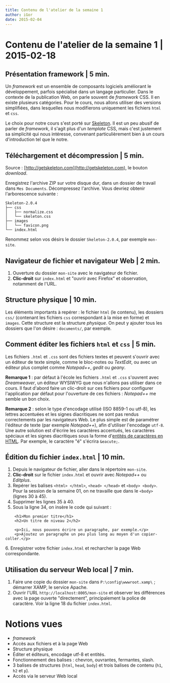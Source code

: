 ```yaml
---
title: Contenu de l'atelier de la semaine 1
author: iGor
date: 2015-02-04
---
```


# Contenu de l'atelier de la semaine 1 | 2015-02-18

## Présentation framework | 5 min.

Un *framework* est un ensemble de composants logiciels améliorant le développement, parfois spécialisé dans un langage particulier. Dans le contexte de la publication Web, on parle souvent de _framework_ CSS. Il en existe plusieurs catégories. Pour le cours, nous allons utiliser des versions simplifiées, dans lesquelles nous modifierons uniquement les fichiers `html` et `css`.

Le choix pour notre cours s'est porté sur [Skeleton](http://getskeleton.com/). Il est un peu abusif de parler de _framework_, il s'agit plus d'un _template_ CSS, mais c'est justement sa simplicité qui nous intéresse, convenant particulièrement bien à un cours d'introduction tel que le notre.

## Téléchargement et décompression | 5 min.

Source : [http://getskeleton.com](http://getskeleton.com), le bouton *download*.

Enregistrez l'archive ZIP sur votre disque dur, dans un dossier de travail dans `Mes Documents`. Décompressez l'archive. Vous devriez obtenir l'arborescence suivante :

```
Skeleton-2.0.4
├── css
│   ├── normalize.css
│   └── skeleton.css
├── images
│   └── favicon.png
└── index.html
```

Renommez selon vos désirs le dossier `Skeleton-2.0.4`, par exemple `mon-site`.

## Navigateur de fichier et navigateur Web | 2 min.

   1. Ouverture du dossier `mon-site` avec le navigateur de fichier.
   2. **Clic-droit** sur `index.html` et "ouvrir avec Firefox" et observation, notamment de l'URL.

## Structure physique | 10 min.

   Les éléments importants à repérer : le fichier `html` (le contenu), les dossiers `css/` (contenant les fichiers `css` correspondant à la mise en forme) et `images`. Cette structure est la structure *physique*. On peut y ajouter tous les dossiers que l'on désire : `documents/`, par exemple.

## Comment éditer les fichiers `html` et `css` | 5 min.

   Les fichiers `.html` et `.css` sont des fichiers textes et peuvent s'ouvrir avec un éditeur de texte simple, comme le bloc-notes ou *TextEdit*, ou avec un éditeur plus complet comme *Notepad++*, *gedit* ou *geany*.

   **Remarque 1** : par défaut à l'école les fichiers `.html` et `.css` s'ouvrent avec *Dreamweaver*, un éditeur WYSIWYG que nous n'allons pas utiliser dans ce cours. Il faut d'abord faire un clic-droit sur ces fichiers pour configurer l'application par défaut pour l'ouverture de ces fichiers : *Notepad++* me semble un bon choix.

   **Remarque 2** : selon le type d'encodage utilisé (ISO 8859-1 ou utf-8), les lettres accentuées et les signes diacritiques ne sont pas rendus correctements par les navigateurs Web. Le plus simple est de paramétrer l'éditeur de texte (par exemple *Notepad++*), afin d'utiliser l'encodage `utf-8`. Une autre solution est d'écrire les caractères accentués, les caractères spéciaux et les signes diacritiques sous la forme d'[entités de caractères en HTML](https://fr.wikipedia.org/wiki/Liste_des_r%C3%A9f%C3%A9rences_d%27entit%C3%A9s_de_caract%C3%A8res_en_XML_et_HTML#R.C3.A9f.C3.A9rences_d.27entit.C3.A9s_de_caract.C3.A8res_en_HTML). Par exemple, le caractère "é" s'écrira `&eacute;`.

## Édition du fichier `index.html` | 10 min.

   1. Depuis le navigateur de fichier, aller dans le répertoire `mon-site`.
   2. **Clic-droit** sur le fichier `index.html` et ouvrir avec *Notepad++* ou *Editplus*.
   3. Repérer les balises `<html> </html>`, `<head> </head>` et `<body> <body>`. Pour la session de la semaine 01, on ne travaille que dans le `<body>` (lignes 30 à 45).
   4. Supprimer les lignes 35 à 40.
   5. Sous la ligne 34, on insère le code qui suivant :

```
	<h1>Mon premier titre</h1>
	<h2>Un titre de niveau 2</h2>

	<p>Ici, nous pouvons écrire un paragraphe, par exemple.</p>
	<p>Ajoutez un paragraphe un peu plus long au moyen d'un copier-coller.</p>
```
   6\. Enregistrer votre fichier `index.html` et recharcher la page Web correspondante.

## Utilisation du serveur Web local | 7 min.

   1. Faire une copie du dossier `mon-site` dans `P:\config\wwwroot.xamp\` ; démarrer XAMP, le service Apache.
   2. Ouvrir l'URL `http://localhost:8005/mon-site` et observer les différences avec la page ouverte "directement", principalement la police de caractère. Voir la ligne 18 du fichier `index.html`.

# Notions vues

   * *framework*
   * Accès aux fichiers et à la page Web
   * Structure physique
   * Éditer et éditeurs, encodage utf-8 et entités.
   * Fonctionnement des balises : chevron, ouvrantes, fermantes, slash.
   * 3 balises de structures (`html`, `head`, `body`) et trois balises de contenu (`h1`, `h2` et `p`).
   * Accès via le serveur Web local
